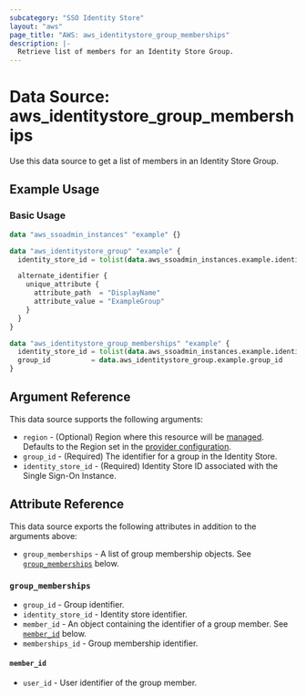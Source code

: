 ```yaml
---
subcategory: "SSO Identity Store"
layout: "aws"
page_title: "AWS: aws_identitystore_group_memberships"
description: |-
  Retrieve list of members for an Identity Store Group.
---
```


# Data Source: aws_identitystore_group_memberships

Use this data source to get a list of members in an Identity Store Group.

## Example Usage

### Basic Usage

```terraform
data "aws_ssoadmin_instances" "example" {}

data "aws_identitystore_group" "example" {
  identity_store_id = tolist(data.aws_ssoadmin_instances.example.identity_store_ids)[0]

  alternate_identifier {
    unique_attribute {
      attribute_path  = "DisplayName"
      attribute_value = "ExampleGroup"
    }
  }
}

data "aws_identitystore_group_memberships" "example" {
  identity_store_id = tolist(data.aws_ssoadmin_instances.example.identity_store_ids)[0]
  group_id          = data.aws_identitystore_group.example.group_id
}
```

## Argument Reference

This data source supports the following arguments:

* `region` - (Optional) Region where this resource will be [managed](https://docs.aws.amazon.com/general/latest/gr/rande.html#regional-endpoints). Defaults to the Region set in the [provider configuration](https://registry.terraform.io/providers/hashicorp/aws/latest/docs#aws-configuration-reference).
* `group_id` - (Required) The identifier for a group in the Identity Store.
* `identity_store_id` - (Required) Identity Store ID associated with the Single Sign-On Instance.

## Attribute Reference

This data source exports the following attributes in addition to the arguments above:

* `group_memberships` - A list of group membership objects. See [`group_memberships`](#group_memberships) below.

### `group_memberships`

* `group_id` - Group identifier.
* `identity_store_id` - Identity store identifier.
* `member_id` - An object containing the identifier of a group member. See [`member_id`](#member_id) below.
* `memberships_id` - Group membership identifier.

#### `member_id`

* `user_id` - User identifier of the group member.
